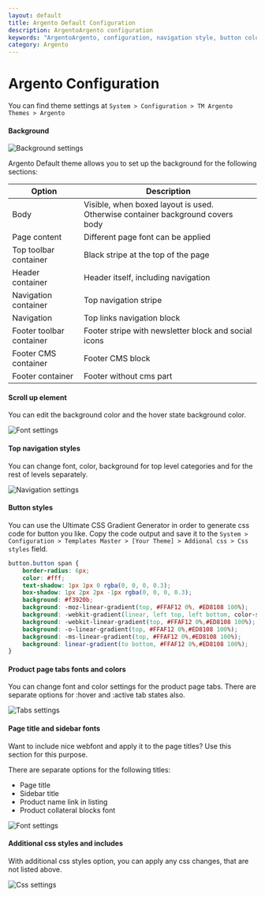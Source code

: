 ```yaml
---
layout: default
title: Argento Default Configuration
description: ArgentoArgento configuration
keywords: "ArgentoArgento, configuration, navigation style, button colors, page font, sidebar font, page title, "
category: Argento
---
```


# Argento Configuration

You can find theme settings at `System > Configuration > TM Argento Themes > Argento`

#### Background

![Background settings](/images/argento/default/configuration-background.jpg)

Argento Default theme allows you to set up the background for the following sections:

Option | Description
-------|------------
Body | Visible, when boxed layout is used. Otherwise container background covers body
Page content | Different page font can be applied
Top toolbar container | Black stripe at the top of the page
Header container | Header itself, including navigation
Navigation container | Top navigation stripe 
Navigation | Top links navigation block
Footer toolbar container | Footer stripe with newsletter block and social icons 
Footer CMS container | Footer CMS block 
Footer container | Footer without cms part

#### Scroll up element

You can edit the background color and the hover state background color.

![Font settings](/images/argento/default/configuration-scroll-elements.jpg)

#### Top navigation styles

You can change font, color, background for top level categories
and for the rest of levels separately.

![Navigation settings](/images/argento/default/configuration-top-navigation.jpg)

#### Button styles

You can use the Ultimate CSS Gradient Generator in order to generate css code for button you like. Copy the code output and save it to the `System > Configuration > Templates Master > [Your Theme] > Addional css > Css styles` field.

```css
button.button span {
    border-radius: 6px;
    color: #fff;
    text-shadow: 1px 1px 0 rgba(0, 0, 0, 0.3);
    box-shadow: 1px 2px 2px -1px rgba(0, 0, 0, 0.3);
    background: #f3920b;
    background: -moz-linear-gradient(top, #FFAF12 0%, #ED8108 100%);
    background: -webkit-gradient(linear, left top, left bottom, color-stop(0%,#FFAF12), color-stop(100%,#ED8108));
    background: -webkit-linear-gradient(top, #FFAF12 0%,#ED8108 100%);
    background: -o-linear-gradient(top, #FFAF12 0%,#ED8108 100%);
    background: -ms-linear-gradient(top, #FFAF12 0%,#ED8108 100%);
    background: linear-gradient(to bottom, #FFAF12 0%,#ED8108 100%);
}
```

#### Product page tabs fonts and colors

You can change font and color settings for the product page tabs. There are
separate options for :hover and :active tab states also.

![Tabs settings](/images/argento/default/configuration-tabs.jpg)

#### Page title and sidebar fonts

Want to include nice webfont and apply it to the page titles? Use this section
for this purpose.

There are separate options for the following titles:

- Page title
- Sidebar title
- Product name link in listing
- Product collateral blocks font

![Font settings](/images/argento/default/configuration-fonts.jpg)

#### Additional css styles and includes

With additional css styles option, you can apply any css changes, that are not
listed above.

![Css settings](/images/argento/pure2/configuration/css.png)
